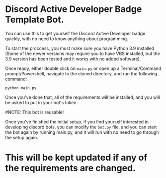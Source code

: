 # Discord Active Developer Badge Template Bot.

You can use this to get yourself the Discord Active Developer badge quickly, with no need to know anything about programming.

To start the proccess, you must make sure you have Python 3.9 installed (Some of the newer versions may require you to have VBS installed, but the 3.9 version has been tested and it works with no added software).

Once ready, either double click on ```main.py``` or open up a Terminal/Command prompt/Powershell, navigate to the cloned directory, and run the following command:

```python main.py```

Once you've done that, all of the requirements will be installed, and you will be asked to put in your bot's token.

#NOTE: This bot is reusable!

Once you've finished the initial setup, if you find yourself interested in developing discord bots, you can modify the ``bot.py`` file, and you can start the bot again by running main.py, and it will run with no need to go through the setup again.


# This will be kept updated if any of the requirements are changed.
